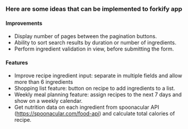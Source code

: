 ### Here are some ideas that can be implemented to forkify app

#### Improvements
* Display number of pages between the pagination buttons.
* Ability to sort search results by duration or number of ingredients.
* Perform ingredient validation in view, before submitting the form.

#### Features
* Improve recipe ingredient input: separate in multiple fields and allow more than 6 ingredients
* Shopping list feature: button on recipe to add ingredients to a list.
* Weekly meal planning feature: assign recipes to the next 7 days and show on a weekly calendar.
* Get nutrition data on each ingredient from spoonacular API (https://spoonacular.com/food-api) and calculate total calories of recipe.
